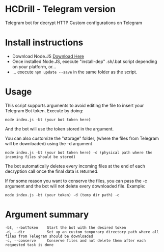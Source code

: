 # HCDrill - Telegram version
Telegram bot for decrypt HTTP Custom configurations on Telegram

# Install instructions
- Download Node.JS [Download Here](https://nodejs.org/en/download/ "Node.JS Download")
- Once installed Node.JS, execute "install-dep" .sh/.bat script depending on your platform, or...
- ... execute `npm update --save` in the same folder as the script.

# Usage
This script supports arguments to avoid editing the file to insert your Telegram Bot token.
Execute by doing:

`node index.js -bt (your bot token here)`

And the bot will use the token stored in the argument.

You can also customize the "storage" folder, (where the files from Telegram will be downloaded) using the -d argument

`node index.js -bt (your bot token here) -d (physical path where the incoming files should be stored)`

The bot automatically deletes every incoming files at the end of each decryption call once the final data is returned.

If for some reason you want to conserve the files, you can pass the -c argument and the bot will not delete every downloaded file. Example:

`node index.js -bt (your token) -d (temp dir path) -c`

# Argument summary

```
-bt, --botToken    Start the bot with the desired token
-d, --dir          Set up an custom temporary directory path where all files from Telegram should be downloaded
-c, --conserve     Conserve files and not delete them after each requested task is done
```